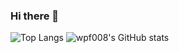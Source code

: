 ### Hi there 👋

<!--
**wpf008/wpf** is a ✨ _special_ ✨ repository because its `README.md` (this file) appears on your GitHub profile.

Here are some ideas to get you started:

- 🔭 I’m currently working on ...
- 🌱 I’m currently learning ...
- 👯 I’m looking to collaborate on ...
- 🤔 I’m looking for help with ...
- 💬 Ask me about ...
- 📫 How to reach me: ...
- 😄 Pronouns: ...
- ⚡ Fun fact: ...
-->




![Top Langs](https://github-readme-stats.vercel.app/api/top-langs/?username=wpf008&count_private=true&show_icons=true&theme=tokyonight)
![wpf008's GitHub stats](https://github-readme-stats.vercel.app/api?username=wpf008&count_private=true&show_icons=true&theme=tokyonight)

